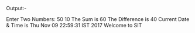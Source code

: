 Output:-

Enter Two Numbers:
50
10
The Sum is  60
The Difference is 40
Current Date & Time is Thu Nov 09 22:59:31 IST 2017
Welcome to SIT
